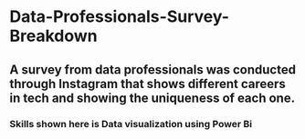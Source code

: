 # Data-Professionals-Survey-Breakdown
## A survey from data professionals was conducted through Instagram that shows different careers in tech and showing the uniqueness of each one.
### Skills shown here is Data visualization using Power Bi 

